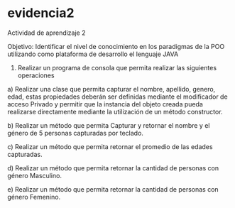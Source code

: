 # evidencia2
Actividad de aprendizaje 2

Objetivo:
Identificar el nivel de conocimiento en los paradigmas de la POO utilizando como plataforma de desarrollo el lenguaje JAVA

1) Realizar un programa de consola que permita realizar las siguientes operaciones

  a) Realizar una clase que permita capturar el nombre, apellido, genero, edad, estas propiedades deberán ser definidas mediante el modificador de acceso Privado y permitir que la instancia del objeto creada pueda realizarse directamente mediante la utilización de un método constructor.

  b) Realizar un método que permita Capturar y retornar el nombre y el género de 5 personas capturadas por teclado.

  c) Realizar un método que permita retornar el promedio de las edades capturadas.

  d) Realizar un método que permita retornar la cantidad de personas con género Masculino.

  e) Realizar un método que permita retornar la cantidad de personas con género Femenino.
